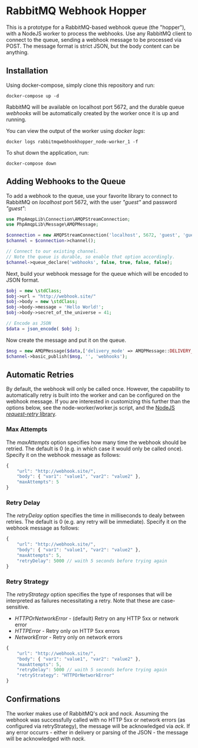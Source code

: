 # RabbitMQ Webhook Hopper

This is a prototype for a RabbitMQ-based webhook queue (the "hopper"), with a NodeJS worker to process the webhooks.  Use any RabbitMQ client to connect to the queue, sending a webhook message to be processed via POST.  The message format is strict JSON, but the body content can be anything.

## Installation

Using docker-compose, simply clone this repository and run:
```
docker-compose up -d
```
RabbitMQ will be available on localhost port 5672, and the durable queue _webhooks_ will be automatically created by the worker once it is up and running.

You can view the output of the worker using _docker logs_:
```
docker logs rabbitmqwebhookhopper_node-worker_1 -f
```

To shut down the application, run:
```
docker-compose down
```
## Adding Webhooks to the Queue
To add a webhook to the queue, use your favorite library to connect to RabbitMQ on _localhost_ port 5672, with the user *"guest"* and password *"guest"*:

```php
use PhpAmqpLib\Connection\AMQPStreamConnection;
use PhpAmqpLib\Message\AMQPMessage;

$connection = new AMQPStreamConnection('localhost', 5672, 'guest', 'guest');
$channel = $connection->channel();

// Connect to our existing channel.
// Note the queue is durable, so enable that option accordingly.
$channel->queue_declare('webhooks', false, true, false, false);

```

Next, build your webhook message for the queue which will be encoded to JSON format.

```php
$obj = new \stdClass;
$obj->url = "http://webhook.site/"
$obj->body = new \stdClass;
$obj->body->message = 'Hello World!';
$obj->body->secret_of_the_universe = 41;

// Encode as JSON
$data = json_encode( $obj );
```

Now create the message and put it on the queue.

```php 
$msg = new AMQPMessage($data,['delivery_mode' => AMQPMessage::DELIVERY_MODE_PERSISTENT] );
$channel->basic_publish($msg, '', 'webhooks');
```

## Automatic Retries
By default, the webhook will only be called once.  However, the capability to automatically retry is built into the worker and can be configured on the webhook message.  If you are interested in customizing this further than the options below, see the node-worker/worker.js script, and the [NodeJS _request-retry_ library](https://github.com/FGRibreau/node-request-retry).

### Max Attempts
The _maxAttempts_ option specifies how many time the webhook should be retried.  The default is 0 (e.g. in which case it would only be called once).  Specify it on the webhook message as follows:

```javascript
{
    "url": "http://webhook.site/",
    "body": { "var1": "value1", "var2": "value2" },
    "maxAttempts": 5
}
```

### Retry Delay
The _retryDelay_ option specifies the time in milliseconds to dealy between retries.  The default is 0 (e.g. any retry will be immediate).  Specify it on the webhook message as follows:

```javascript
{
    "url": "http://webhook.site/",
    "body": { "var1": "value1", "var2": "value2" },
    "maxAttempts": 5,
    "retryDelay": 5000 // waith 5 seconds before trying again
}
```

### Retry Strategy
The _retryStrategy_ option specifies the type of responses that will be interpreted as failures necessitating a retry.  Note that these are case-sensitive.

- *HTTPOrNetworkError* - (default) Retry on any HTTP 5xx or network error
- *HTTPError* - Retry only on HTTP 5xx errors
- *NetworkError* - Retry only on network errors

```javascript
{
    "url": "http://webhook.site/",
    "body": { "var1": "value1", "var2": "value2" },
    "maxAttempts": 5,
    "retryDelay": 5000 // waith 5 seconds before trying again
    "retryStrategy": "HTTPOrNetworkError"
}
```

## Confirmations
The worker makes use of RabbitMQ's _ack_ and _nack_.  Assuming the webhook was successfully called with no HTTP 5xx or network errors (as configured via retryStrategy), the message will be acknowledged via _ack_.  If any error occurrs - either in delivery or parsing of the JSON - the message will be acknowledged with _nack_.